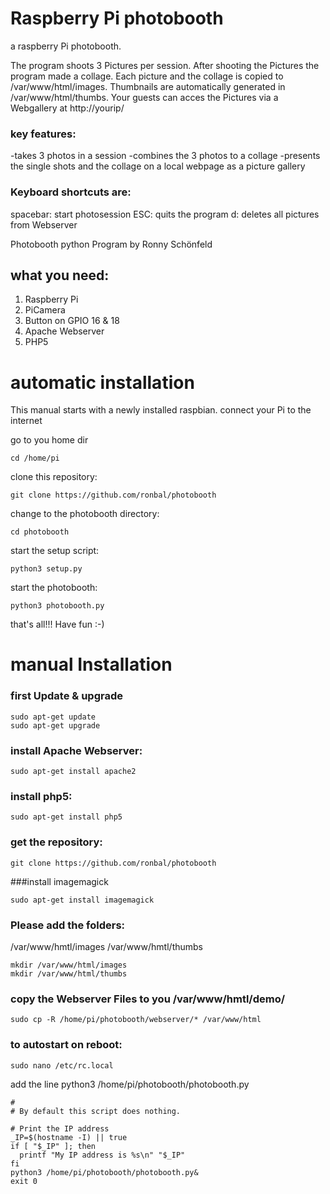 # Raspberry Pi photobooth
a raspberry Pi photobooth.

The program shoots 3 Pictures per session. After shooting the Pictures the program made a collage. Each picture and the collage is copied to /var/www/html/images. Thumbnails are automatically generated in /var/www/html/thumbs. Your guests can acces the Pictures via a Webgallery at http://yourip/

### key features:
-takes 3 photos in a session
-combines the 3 photos to a collage
-presents the single shots and the collage on a local webpage as a picture gallery

### Keyboard shortcuts are:
spacebar: start photosession
ESC:      quits the program
d:        deletes all pictures from Webserver



Photobooth python Program by Ronny Schönfeld

## what you need:
1. Raspberry Pi
2. PiCamera
3. Button on GPIO 16 & 18
4. Apache Webserver
5. PHP5


# automatic installation
This manual starts with a newly installed raspbian.
connect your Pi to the internet

go to you home dir
```
cd /home/pi
```
clone this repository:
```
git clone https://github.com/ronbal/photobooth
```
change to the photobooth directory:
```
cd photobooth
```
start the setup script:
```
python3 setup.py
```
start the photobooth:
```
python3 photobooth.py
```

that's all!!! Have fun :-)

# manual Installation

### first Update & upgrade
```
sudo apt-get update
sudo apt-get upgrade
```
### install Apache Webserver:
```
sudo apt-get install apache2
```
### install php5:
```
sudo apt-get install php5
```
### get the repository:
```
git clone https://github.com/ronbal/photobooth
```

###install imagemagick
```
sudo apt-get install imagemagick
```



### Please add the folders:
/var/www/hmtl/images
/var/www/hmtl/thumbs
```
mkdir /var/www/html/images
mkdir /var/www/html/thumbs
```


### copy the Webserver Files to you /var/www/hmtl/demo/
```
sudo cp -R /home/pi/photobooth/webserver/* /var/www/html
```
### to autostart on reboot:
```
sudo nano /etc/rc.local
```
add the line
python3 /home/pi/photobooth/photobooth.py

```
#
# By default this script does nothing.

# Print the IP address
_IP=$(hostname -I) || true
if [ "$_IP" ]; then
  printf "My IP address is %s\n" "$_IP"
fi
python3 /home/pi/photobooth/photobooth.py&
exit 0
```



